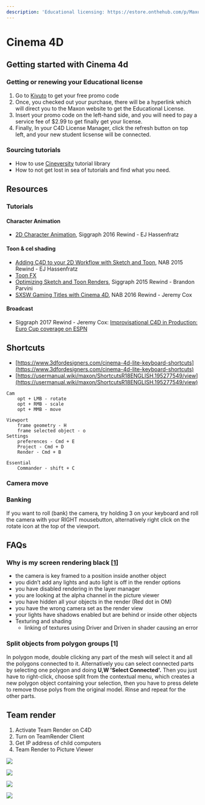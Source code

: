 ```yaml
---
description: 'Educational licensing: https://estore.onthehub.com/p/MaxonOne?&pr=true'
---
```


# Cinema 4D

## Getting started with Cinema 4d

### Getting or renewing your Educational license&#x20;

1. Go to [Kivuto](https://estore.onthehub.com/p/MaxonOne?\&pr=true) to get your free promo code
2. Once, you checked out your purchase, there will be a hyperlink which will direct you to the Maxon website to get the Educational License.&#x20;
3. Insert your promo code on the left-hand side, and you will need to pay a service fee of $2.99 to get finally get your license.
4. Finally, In your C4D License Manager, click the refresh button on top left, and your new student licsense will be connected.

### Sourcing tutorials&#x20;

* How to use [Cineversity](https://www.cineversity.com/search/tutorials/search\&date-from=20110801) tutorial library
* How to not get lost in sea of tutorials and find what you need.

## Resources

### Tutorials

#### **Character Animation**

* [2D Character Animation](https://www.cineversity.com/vidplaylist/ej\_hassenfratz\_cinema\_4d\_presentations/siggraph\_2016\_rewind\_-\_ej\_hassenfratz\_2d\_character\_animation), Siggraph 2016 Rewind - EJ Hassenfratz

#### **Toon & cel shading**

* [Adding C4D to your 2D Workflow with Sketch and Toon](https://www.cineversity.com/vidplaytut/nab\_2015\_ej\_hassenfratz\_2), NAB 2015 Rewind - EJ Hassenfratz
* [Toon FX](https://www.cineversity.com/vidplaylist/toon\_fx\_using\_cinema\_4d)
* [ Optimizing Sketch and Toon Renders](https://www.cineversity.com/vidplaytut/siggraph\_2015\_rewind\_brandon\_parvini\_optimizing\_sketch\_and\_toon\_renders), Siggraph 2015 Rewind - Brandon Parvini
* [SXSW Gaming Titles with Cinema 4D](https://www.cineversity.com/vidplaytut/nab\_2016\_rewind\_jeremy\_cox\_sxsw\_gaming\_titles\_with\_cinema\_4d), NAB 2016 Rewind - Jeremy Cox

#### Broadcast

* Siggraph 2017 Rewind - Jeremy Cox: [Improvisational C4D in Production: Euro Cup coverage on ESPN](https://www.cineversity.com/vidplaytut/siggraph\_2017\_rewind\_-\_jeremy\_cox\_euro\_cup\_coverage\_espn)

## Shortcuts

* [https://www.3dfordesigners.com/cinema-4d-lite-keyboard-shortcuts](https://www.3dfordesigners.com/cinema-4d-lite-keyboard-shortcuts)
* [https://usermanual.wiki/maxon/ShortcutsR18ENGLISH.195277549/view](https://usermanual.wiki/maxon/ShortcutsR18ENGLISH.195277549/view)

```
Cam
    opt + LMB - rotate
    opt + RMB - scale
    opt + MMB - move
    
Viewport
    frame geometry - H
    frame selected object - o
Settings
    preferences - Cmd + E
    Project - Cmd + D
    Render - Cmd + B
    
Essential 
    Commander - shift + C
```

### Camera move

### Banking

If you want to roll (bank) the camera, try holding 3 on your keyboard and roll the camera with your RIGHT mousebutton, alternatively right click on the rotate icon at the top of the viewport.

## FAQs

### Why is my screen rendering black \[[1](https://forums.cgsociety.org/t/black-render-screen-question/1914748)]

* the camera is key framed to a position inside another object
* you didn’t add any lights and auto light is off in the render options
* you have disabled rendering in the layer manager
* you are looking at the alpha channel in the picture viewer
* you have hidden all your objects in the render (Red dot in OM)
* you have the wrong camera set as the render view
* your lights have shadows enabled but are behind or inside other objects
* Texturing and shading
  * linking of textures using Driver and Driven in shader causing an error

### Split objects from polygon groups \[1]

In polygon mode, double clicking any part of the mesh will select it and all the polygons connected to it. Alternatively you can select connected parts by selecting one polygon and doing **U,W 'Select Connected'.** Then you just have to right-click, choose split from the contextual menu, which creates a new polygon object containing your selection, then you have to press delete to remove those polys from the original model. Rinse and repeat for the other parts.

## Team render

1. Activate Team Render on C4D
2. Turn on TeamRender Client
3. &#x20;Get IP address of child computers
4. Team Render to Picture Viewer

![](../../../.gitbook/assets/c4d\_teamRender1.png)

![](../../../.gitbook/assets/c4d\_teamRender2.png)

![](../../../.gitbook/assets/c4d\_teamRender3.png)

![](../../../.gitbook/assets/c4d\_teamRender4.png)

